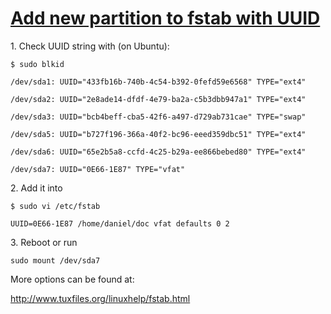 
# [Add new partition to fstab with UUID](http://www.tuxfiles.org/linuxhelp/fstab.html)

1\. Check UUID string with (on Ubuntu):

```
$ sudo blkid

/dev/sda1: UUID="433fb16b-740b-4c54-b392-0fefd59e6568" TYPE="ext4"

/dev/sda2: UUID="2e8ade14-dfdf-4e79-ba2a-c5b3dbb947a1" TYPE="ext4"

/dev/sda3: UUID="bcb4beff-cba5-42f6-a497-d729ab731cae" TYPE="swap"

/dev/sda5: UUID="b727f196-366a-40f2-bc96-eeed359dbc51" TYPE="ext4"

/dev/sda6: UUID="65e2b5a8-ccfd-4c25-b29a-ee866bebed80" TYPE="ext4"

/dev/sda7: UUID="0E66-1E87" TYPE="vfat"
```



2\. Add it into

```
$ sudo vi /etc/fstab

UUID=0E66-1E87 /home/daniel/doc vfat defaults 0 2
```

3\. Reboot or run

```
sudo mount /dev/sda7
```
More options can be found at:

<http://www.tuxfiles.org/linuxhelp/fstab.html>

